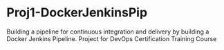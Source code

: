 # Proj1-DockerJenkinsPip
Building a pipeline for continuous integration and delivery by building a Docker Jenkins Pipeline. Project for DevOps Certification Training Course
